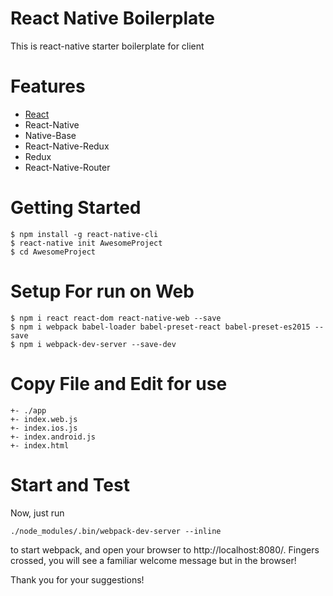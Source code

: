 # React Native Boilerplate
This is react-native starter boilerplate for client
# Features

- [React](https://github.com/facebook/react)
- React-Native
- Native-Base
- React-Native-Redux
- Redux
- React-Native-Router

# Getting Started
```
$ npm install -g react-native-cli
$ react-native init AwesomeProject
$ cd AwesomeProject

```

# Setup For run on Web
```
$ npm i react react-dom react-native-web --save
$ npm i webpack babel-loader babel-preset-react babel-preset-es2015 --save
$ npm i webpack-dev-server --save-dev

```
# Copy File and Edit for use
```
+- ./app
+- index.web.js
+- index.ios.js
+- index.android.js
+- index.html

```
# Start and Test

Now, just run 
```
./node_modules/.bin/webpack-dev-server --inline 
```
to start webpack, and open your browser to http://localhost:8080/. Fingers crossed, you will see a familiar welcome message but in the browser!

Thank you for your suggestions!
